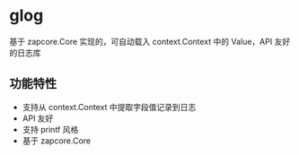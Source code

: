 # glog
基于 zapcore.Core 实现的，可自动载入 context.Context 中的 Value，API 友好的日志库

## 功能特性
- 支持从 context.Context 中提取字段值记录到日志
- API 友好
- 支持 printf 风格
- 基于 zapcore.Core

